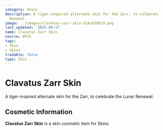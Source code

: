 ```yaml
---
category: Skins
description: A tiger-inspired alternate skin for the Zarr, to celebrate the Lunar
  Renewal.
image: ../images/clavatus-zarr-skin-514c63dbc9.png
last_updated: '2025-09-17'
name: Clavatus Zarr Skin
source: WFCD
tags:
- Skin
- Skins
tradable: false
type: Skin
---
```


# Clavatus Zarr Skin

A tiger-inspired alternate skin for the Zarr, to celebrate the Lunar Renewal.

## Cosmetic Information

**Clavatus Zarr Skin** is a skin cosmetic item for Skins.

